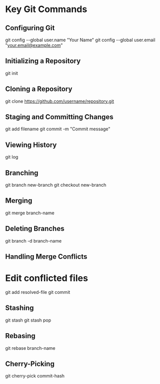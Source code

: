 # Key Git Commands

## Configuring Git

git config --global user.name "Your Name"
git config --global user.email "your.email@example.com"


## Initializing a Repository

git init


## Cloning a Repository

git clone https://github.com/username/repository.git


## Staging and Committing Changes

git add filename
git commit -m "Commit message"


## Viewing History

git log


## Branching

git branch new-branch
git checkout new-branch


## Merging

git merge branch-name


## Deleting Branches

git branch -d branch-name


## Handling Merge Conflicts

# Edit conflicted files
git add resolved-file
git commit


## Stashing

git stash
git stash pop


## Rebasing

git rebase branch-name


## Cherry-Picking

git cherry-pick commit-hash